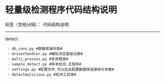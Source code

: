 ﻿# 轻量级检测程序代码结构说明

标签（空格分隔）： 代码结构说明

---

detect
     
     - db_conn.py #数据库操作类#
     - driverhandler.py #模拟浏览器驱动类#
     - multi_process.py #多进程类#
     - sample_detect.py #样本检测,主程序#
     - settings.py #配置文件,可以在此配置数据库连接相关参数#
     - detectmalicious.py #检测工具类#




